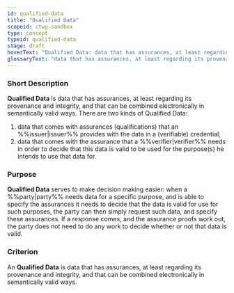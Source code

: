 ```yaml
---
id: qualified-data
title: "Qualified Data"
scopeid: ctwg-sandbox
type: concept
typeid: qualified-data
stage: draft
hoverText: "Qualified Data: data that has assurances, at least regarding its provenance and integrity, and that can be combined electronically in semantically valid ways."
glossaryText: "data that has assurances, at least regarding its provenance and integrity, and that can be combined electronically in semantically valid ways."
---
```


### Short Description
**Qualified Data** is data that has assurances, at least regarding its provenance and integrity, and that can be combined electronically in semantically valid ways. There are two kinds of Qualified Data:
1. data that comes with assurances (qualifications) that an %%issuer|issuer%% provides with the data in a (verifiable) credential;
2. data that comes with the assurance that a %%verifier|verifier%% needs in order to decide that this data is valid to be used for the purpose(s) he intends to use that data for.

### Purpose
**Qualified Data** serves to make decision making easier: when a %%party|party%% needs data for a specific purpose, and is able to specify  the assurances it needs to decide that the data is valid for use for such purposes, the party can then simply request such data, and specify these assurances. If a response comes, and the assurance proofs work out, the party does not need to do any work to decide whether or not that data is valid.

### Criterion
An **Qualified Data** is data that has assurances, at least regarding its provenance and integrity, and that can be combined electronically in semantically valid ways.

